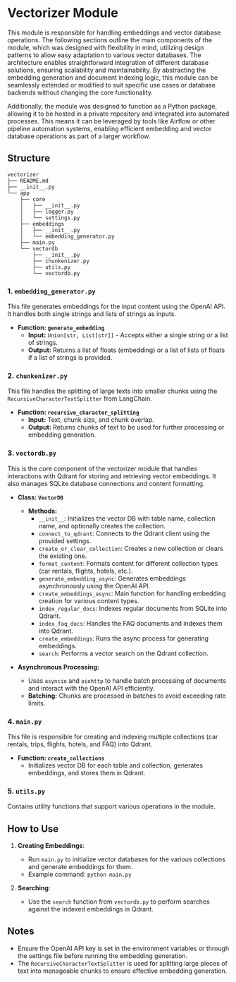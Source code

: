 # Vectorizer Module

This module is responsible for handling embeddings and vector database operations. The following sections outline the main components of the module, which was designed with flexibility in mind, utilizing design patterns to allow easy adaptation to various vector databases. The architecture enables straightforward integration of different database solutions, ensuring scalability and maintainability. By abstracting the embedding generation and document indexing logic, this module can be seamlessly extended or modified to suit specific use cases or database backends without changing the core functionality.

Additionally, the module was designed to function as a Python package, allowing it to be hosted in a private repository and integrated into automated processes. This means it can be leveraged by tools like Airflow or other pipeline automation systems, enabling efficient embedding and vector database operations as part of a larger workflow.

## Structure
```
vectorizer
├── README.md
├── __init__.py
└── app
    ├── core
    │   ├── __init__.py
    │   ├── logger.py
    │   └── settings.py
    ├── embeddings
    │   ├── __init__.py
    │   └── embedding_generator.py
    ├── main.py
    └── vectordb
        ├── __init__.py
        ├── chunkenizer.py
        ├── utils.py
        └── vectordb.py
```

### 1. `embedding_generator.py`

This file generates embeddings for the input content using the OpenAI API. It handles both single strings and lists of strings as inputs.

- **Function: `generate_embedding`**
  - **Input:** `Union[str, List[str]]` - Accepts either a single string or a list of strings.
  - **Output:** Returns a list of floats (embedding) or a list of lists of floats if a list of strings is provided.

### 2. `chunkenizer.py`

This file handles the splitting of large texts into smaller chunks using the `RecursiveCharacterTextSplitter` from LangChain.

- **Function: `recursive_character_splitting`**
  - **Input:** Text, chunk size, and chunk overlap.
  - **Output:** Returns chunks of text to be used for further processing or embedding generation.

### 3. `vectordb.py`

This is the core component of the vectorizer module that handles interactions with Qdrant for storing and retrieving vector embeddings. It also manages SQLite database connections and content formatting.

- **Class: `VectorDB`**
  - **Methods:**
    - `__init__`: Initializes the vector DB with table name, collection name, and optionally creates the collection.
    - `connect_to_qdrant`: Connects to the Qdrant client using the provided settings.
    - `create_or_clear_collection`: Creates a new collection or clears the existing one.
    - `format_content`: Formats content for different collection types (car rentals, flights, hotels, etc.).
    - `generate_embedding_async`: Generates embeddings asynchronously using the OpenAI API.
    - `create_embeddings_async`: Main function for handling embedding creation for various content types.
    - `index_regular_docs`: Indexes regular documents from SQLite into Qdrant.
    - `index_faq_docs`: Handles the FAQ documents and indexes them into Qdrant.
    - `create_embeddings`: Runs the async process for generating embeddings.
    - `search`: Performs a vector search on the Qdrant collection.

- **Asynchronous Processing:**
  - Uses `asyncio` and `aiohttp` to handle batch processing of documents and interact with the OpenAI API efficiently.
  - **Batching:** Chunks are processed in batches to avoid exceeding rate limits.

### 4. `main.py`

This file is responsible for creating and indexing multiple collections (car rentals, trips, flights, hotels, and FAQ) into Qdrant.

- **Function: `create_collections`**
  - Initializes vector DB for each table and collection, generates embeddings, and stores them in Qdrant.

### 5. `utils.py`

Contains utility functions that support various operations in the module.

## How to Use

1. **Creating Embeddings**:
   - Run `main.py` to initialize vector databases for the various collections and generate embeddings for them.
   - Example command: `python main.py`

2. **Searching**:
   - Use the `search` function from `vectordb.py` to perform searches against the indexed embeddings in Qdrant.

## Notes

- Ensure the OpenAI API key is set in the environment variables or through the settings file before running the embedding generation.
- The `RecursiveCharacterTextSplitter` is used for splitting large pieces of text into manageable chunks to ensure effective embedding generation.
